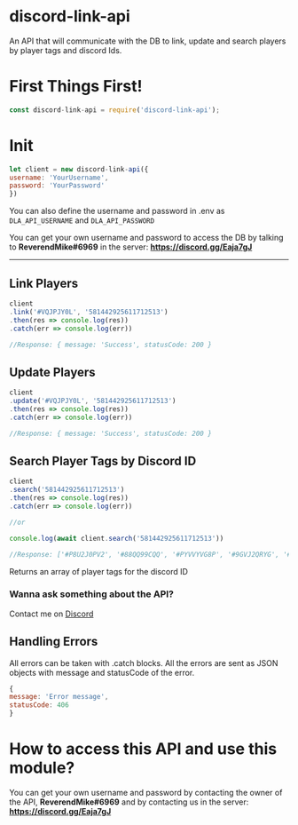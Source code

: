 # discord-link-api
An API that will communicate with the DB to link, update and search players by player tags and discord Ids.

# First Things First!

```js
const discord-link-api = require('discord-link-api');
```

# Init

```js
let client = new discord-link-api({
username: 'YourUsername',
password: 'YourPassword'
})
```
You can also define the username and password in .env as `DLA_API_USERNAME` and `DLA_API_PASSWORD`

You can get your own username and password to access the DB by talking to **ReverendMike#6969** in the server: **https://discord.gg/Eaja7gJ**

---

## Link Players

```js
client
.link('#VQJPJY0L', '581442925611712513')
.then(res => console.log(res))
.catch(err => console.log(err))

//Response: { message: 'Success', statusCode: 200 }
```

## Update Players

```js
client
.update('#VQJPJY0L', '581442925611712513')
.then(res => console.log(res))
.catch(err => console.log(err))

//Response: { message: 'Success', statusCode: 200 }
```

## Search Player Tags by Discord ID

```js
client
.search('581442925611712513')
.then(res => console.log(res))
.catch(err => console.log(err))

//or

console.log(await client.search('581442925611712513'))

//Response: ['#P8U2J0PV2', '#88QQ99CQQ', '#PYVVYVG8P', '#9GVJ2QRYG', '#YRQPVQQY2', '#2VRVVY0RQ', '#VQJPJY0L']
```
Returns an array of player tags for the discord ID

### Wanna ask something about the API?

Contact me on [Discord](https://discord.gg/Eaja7gJ)

## Handling Errors

All errors can be taken with .catch blocks. All the errors are sent as JSON objects with message and statusCode of the error.

```js
{
message: 'Error message',
statusCode: 406
}
```

# How to access this API and use this module?

You can get your own username and password by contacting the owner of the API, **ReverendMike#6969** and by contacting us in the server: **https://discord.gg/Eaja7gJ**
